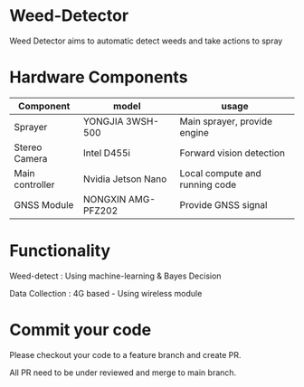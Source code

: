 # Weed-Detector

Weed Detector aims to automatic detect weeds and take actions to spray

  
  

# Hardware Components

  
|Component|model|usage|
|--|--|--|
|Sprayer  |YONGJIA 3WSH-500  |Main sprayer, provide engine|
|Stereo Camera|Intel D455i|Forward vision detection|
|Main controller|Nvidia Jetson Nano|Local compute and running code|
|GNSS Module|NONGXIN AMG-PFZ202|Provide GNSS signal|


# Functionality

  

Weed-detect : Using machine-learning & Bayes Decision

  

Data Collection : 4G based - Using wireless module

  

# Commit your code

  

Please checkout your code to a feature branch and create PR.

  

All PR need to be under reviewed and merge to main branch.